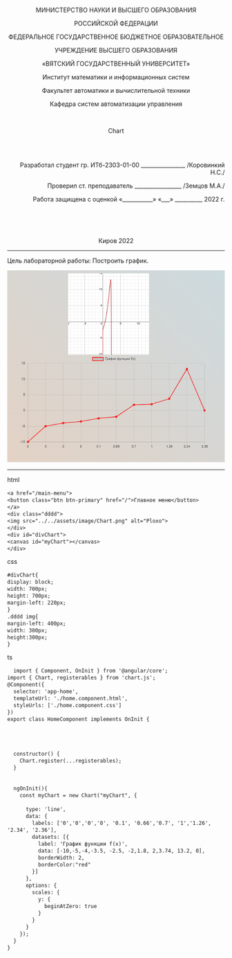 <p align=center>МИНИСТЕРСТВО НАУКИ И ВЫСШЕГО ОБРАЗОВАНИЯ
<p align=center>РОССИЙСКОЙ ФЕДЕРАЦИИ
<p align=center>ФЕДЕРАЛЬНОЕ ГОСУДАРСТВЕННОЕ БЮДЖЕТНОЕ ОБРАЗОВАТЕЛЬНОЕ
<p align=center>УЧРЕЖДЕНИЕ ВЫСШЕГО ОБРАЗОВАНИЯ
<p align=center>«ВЯТСКИЙ ГОСУДАРСТВЕННЫЙ УНИВЕРСИТЕТ»
<p align=center>Институт математики и информационных систем
<p align=center>Факультет автоматики и вычислительной техники
<p align=center>Кафедра систем автоматизации управления
<p><br>


<p align=center>Chart
<p><br><br>
<p align=right>Разработал студент гр. ИТб-2303-01-00 ________________ /Коровинкий Н.С./
<p align=right>Проверил ст. преподаватель _________________ /Земцов М.А./
<p align=right>Работа защищена с оценкой	«___________» «___» __________ 2022 г.
<p><br><br><br>
<p align=center>Киров 2022  

  ---
  
<p> Цель лабораторной работы: Построить график. 
<p align=center><img src="./src/img/chart.png">

  ---
  
 html
  
  ```
  <a href="/main-menu">
  <button class="btn btn-primary" href="/">Главное меню</button>
</a>
<div class="dddd">
  <img src="../../assets/image/Chart.png" alt="Ploxo">
</div>
<div id="divChart">
  <canvas id="myChart"></canvas>
</div>

  ```
  
  css
  
  ```
  #divChart{
  display: block;
  width: 700px;
  height: 700px;
  margin-left: 220px;
}
.dddd img{
  margin-left: 400px;
  width: 300px;
  height:300px;
}

  ```
  ts
  
```
  import { Component, OnInit } from '@angular/core';
import { Chart, registerables } from 'chart.js';
@Component({
  selector: 'app-home',
  templateUrl: './home.component.html',
  styleUrls: ['./home.component.css']
})
export class HomeComponent implements OnInit {




  constructor() {
    Chart.register(...registerables);
  }


  ngOnInit(){
    const myChart = new Chart("myChart", {

      type: 'line',
      data: {
        labels: ['0','0','0','0', '0.1', '0.66','0.7', '1','1.26', '2.34', '2.36'],
        datasets: [{
          label: 'График функции f(x)',
          data: [-10,-5,-4,-3.5, -2.5, -2,1.8, 2,3.74, 13.2, 0],
          borderWidth: 2,
          borderColor:"red"
        }]
      },
      options: {
        scales: {
          y: {
            beginAtZero: true
          }
        }
      }
    });
  }
}

  ```

  
